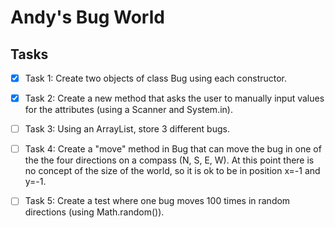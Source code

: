 # Andy's Bug World


## Tasks

- [x] Task 1: Create two objects of class Bug using each constructor.

- [x] Task 2: Create a new method that asks the user to manually input values for the attributes (using a Scanner and System.in).

- [ ] Task 3: Using an ArrayList, store 3 different bugs.

- [ ] Task 4: Create a "move" method in Bug that can move the bug in one of the the four directions on a compass (N, S, E, W). At this point there is no concept of the size of the world, so it is ok to be in position x=-1 and y=-1.

- [ ] Task 5: Create a test where one bug moves 100 times in random directions (using Math.random()).